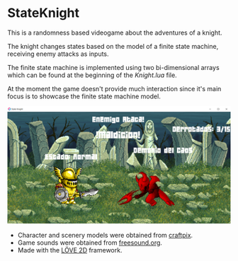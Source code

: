 # StateKnight

This is a randomness based videogame about the adventures of a knight.

The knight changes states based on the model of a finite state machine, receiving enemy attacks as inputs.

The finite state machine is implemented using two bi-dimensional arrays which can be found at the beginning of the *Knight.lua* file.

At the moment the game doesn't provide much interaction since it's main focus is to showcase the finite state machine model.

![State Knight Screenshot](screenshots/screenshot_1.png)

- Character and scenery models were obtained from [craftpix](https://craftpix.net/).
- Game sounds were obtained from [freesound.org](https://freesound.org/).
- Made with the [LÖVE 2D](https://love2d.org/) framework.
